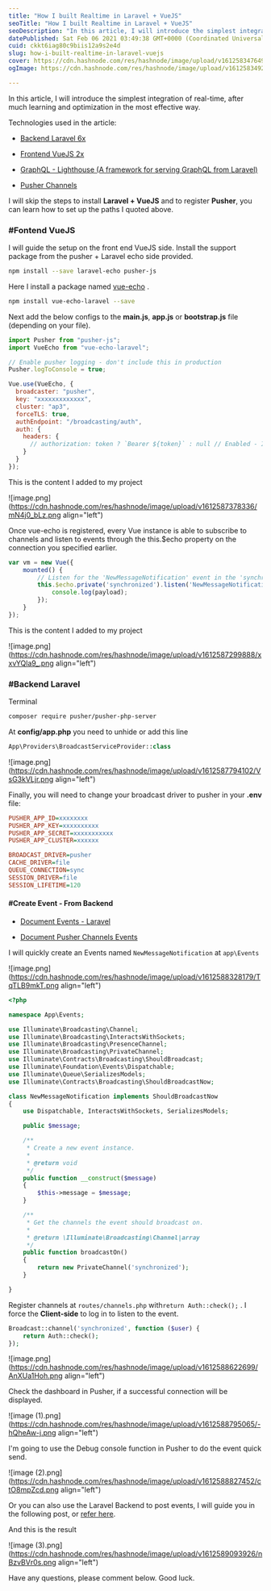 ```yaml
---
title: "How I built Realtime in Laravel + VueJS"
seoTitle: "How I built Realtime in Laravel + VueJS"
seoDescription: "In this article, I will introduce the simplest integration of real-time, after much learning and optimization in the most effective way."
datePublished: Sat Feb 06 2021 03:49:38 GMT+0000 (Coordinated Universal Time)
cuid: ckkt6iag80c9biis12a9s2e4d
slug: how-i-built-realtime-in-laravel-vuejs
cover: https://cdn.hashnode.com/res/hashnode/image/upload/v1612583476499/UcVyEsxZE.png
ogImage: https://cdn.hashnode.com/res/hashnode/image/upload/v1612583492395/j6Bal8wYQ.png

---
```


In this article, I will introduce the simplest integration of real-time, after much learning and optimization in the most effective way.

Technologies used in the article:

*   [Backend Laravel 6x](https://laravel.com/docs/6.x/installation)
    
*   [Frontend VueJS 2x](https://laravel.com/docs/6.x/frontend#writing-vue-components)
    
*   [GraphQL - Lighthouse (A framework for serving GraphQL from Laravel)](https://lighthouse-php.com)
    
*   [Pusher Channels](https://pusher.com/channels)
    

I will skip the steps to install **Laravel + VueJS** and to register **Pusher**, you can learn how to set up the paths I quoted above.

### #Fontend VueJS

I will guide the setup on the front end VueJS side. Install the support package from the pusher + Laravel echo side provided.

```bash
npm install --save laravel-echo pusher-js
```

Here I install a package named [vue-echo](https://www.npmjs.com/package/vue-echo-laravel/) .

```bash
npm install vue-echo-laravel --save
```

Next add the below configs to the **main.js**, **app.js** or **bootstrap.js** file (depending on your file).

```javascript
import Pusher from "pusher-js";
import VueEcho from "vue-echo-laravel";

// Enable pusher logging - don't include this in production
Pusher.logToConsole = true;

Vue.use(VueEcho, {
  broadcaster: "pusher",
  key: "xxxxxxxxxxxxx",
  cluster: "ap3",
  forceTLS: true,
  authEndpoint: "/broadcasting/auth",
  auth: {
    headers: {
      // authorization: token ? `Bearer ${token}` : null // Enabled - If you are using Bearer for authentication
    }
  }
});
```

This is the content I added to my project

![image.png](https://cdn.hashnode.com/res/hashnode/image/upload/v1612587378336/mN4j0_bLz.png align="left")

Once vue-echo is registered, every Vue instance is able to subscribe to channels and listen to events through the this.$echo property on the connection you specified earlier.

```javascript
var vm = new Vue({
    mounted() {
        // Listen for the 'NewMessageNotification' event in the 'synchronized' private channel
        this.$echo.private('synchronized').listen('NewMessageNotification', (payload) => {
            console.log(payload);
        });
    }
});
```

This is the content I added to my project

![image.png](https://cdn.hashnode.com/res/hashnode/image/upload/v1612587299888/xxvYQla9_.png align="left")

### #Backend Laravel

Terminal

```bash
composer require pusher/pusher-php-server
```

At **config/app.php** you need to unhide or add this line

```php
App\Providers\BroadcastServiceProvider::class
```

![image.png](https://cdn.hashnode.com/res/hashnode/image/upload/v1612587794102/VsG3kVLjr.png align="left")

Finally, you will need to change your broadcast driver to pusher in your **.env** file:

```ini
PUSHER_APP_ID=xxxxxxxx
PUSHER_APP_KEY=xxxxxxxxxx
PUSHER_APP_SECRET=xxxxxxxxxxx
PUSHER_APP_CLUSTER=xxxxxx

BROADCAST_DRIVER=pusher
CACHE_DRIVER=file
QUEUE_CONNECTION=sync
SESSION_DRIVER=file
SESSION_LIFETIME=120
```

#### #Create Event - From Backend

*   [Document Events - Laravel](https://laravel.com/docs/6.x/events)
    
*   [Document Pusher Channels Events](https://pusher.com/docs/channels/using_channels/events)
    

I will quickly create an Events named `NewMessageNotification` at `app\Events`

![image.png](https://cdn.hashnode.com/res/hashnode/image/upload/v1612588328179/TqTLB9mkT.png align="left")
```php
<?php

namespace App\Events;

use Illuminate\Broadcasting\Channel;
use Illuminate\Broadcasting\InteractsWithSockets;
use Illuminate\Broadcasting\PresenceChannel;
use Illuminate\Broadcasting\PrivateChannel;
use Illuminate\Contracts\Broadcasting\ShouldBroadcast;
use Illuminate\Foundation\Events\Dispatchable;
use Illuminate\Queue\SerializesModels;
use Illuminate\Contracts\Broadcasting\ShouldBroadcastNow;

class NewMessageNotification implements ShouldBroadcastNow
{
    use Dispatchable, InteractsWithSockets, SerializesModels;

    public $message;

    /**
     * Create a new event instance.
     *
     * @return void
     */
    public function __construct($message)
    {
        $this->message = $message;
    }

    /**
     * Get the channels the event should broadcast on.
     *
     * @return \Illuminate\Broadcasting\Channel|array
     */
    public function broadcastOn()
    {
        return new PrivateChannel('synchronized');
    }

}
```

Register channels at `routes/channels.php` with`return Auth::check();` . I force the **Client-side** to log in to listen to the event.

```php
Broadcast::channel('synchronized', function ($user) {
    return Auth::check();
});
```

![image.png](https://cdn.hashnode.com/res/hashnode/image/upload/v1612588622699/AnXUa1Hoh.png align="left")

Check the dashboard in Pusher, if a successful connection will be displayed.

![image (1).png](https://cdn.hashnode.com/res/hashnode/image/upload/v1612588795065/-hQheAw-j.png align="left")

I'm going to use the Debug console function in Pusher to do the event quick send.

![image (2).png](https://cdn.hashnode.com/res/hashnode/image/upload/v1612588827452/ctO8mpZcd.png align="left")

Or you can also use the Laravel Backend to post events, I will guide you in the following post, or [refer here](https://laravel.com/docs/6.x/events#dispatching-events).

And this is the result

![image (3).png](https://cdn.hashnode.com/res/hashnode/image/upload/v1612589093926/nBzvBVr0s.png align="left")

Have any questions, please comment below. Good luck.